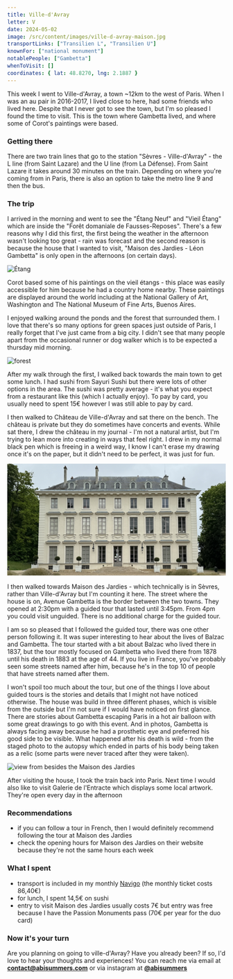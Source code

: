 ```yaml
---
title: Ville-d'Avray
letter: V
date: 2024-05-02
image: /src/content/images/ville-d-avray-maison.jpg
transportLinks: ["Transilien L", "Transilien U"]
knownFor: ["national monument"]
notablePeople: ["Gambetta"]
whenToVisit: []
coordinates: { lat: 48.8270, lng: 2.1887 }
---
```


This week I went to Ville-d'Avray, a town ~12km to the west of Paris. When I was an au pair in 2016-2017, I lived close to here, had some friends who lived here. Despite that I never got to see the town, but I'm so pleased I found the time to visit. This is the town where Gambetta lived, and where some of Corot's paintings were based.

### Getting there

There are two train lines that go to the station "Sèvres - Ville-d'Avray" - the L line (from Saint Lazare) and the U line (from La Défense). From Saint Lazare it takes around 30 minutes on the train. Depending on where you're coming from in Paris, there is also an option to take the metro line 9 and then the bus.

### The trip

I arrived in the morning and went to see the "Étang Neuf" and "Vieil Étang" which are inside the "Forêt domaniale de Fausses-Reposes". There's a few reasons why I did this first, the first being the weather in the afternoon wasn't looking too great - rain was forecast and the second reason is because the house that I wanted to visit, "Maison des Jardies - Léon Gambetta" is only open in the afternoons (on certain days).

![Étang](../images/ville-d-avray-etang.jpg)

Corot based some of his paintings on the vieil étangs - this place was easily accessible for him because he had a country home nearby. These paintings are displayed around the world including at the National Gallery of Art, Washington and The National Museum of Fine Arts, Buenos Aires.

I enjoyed walking around the ponds and the forest that surrounded them. I love that there's so many options for green spaces just outside of Paris, I really forget that I've just came from a big city. I didn't see that many people apart from the occasional runner or dog walker which is to be expected a thursday mid morning.

![forest](../images/ville-d-avray-foret.jpg)

After my walk through the first, I walked back towards the main town to get some lunch. I had sushi from Sayuri Sushi but there were lots of other options in the area. The sushi was pretty average - it's what you expect from a restaurant like this (which I actually enjoy). To pay by card, you usually need to spent 15€ however I was still able to pay by card.

I then walked to Château de Ville-d'Avray and sat there on the bench. The château is private but they do sometimes have concerts and events. While sat there, I drew the château in my journal - I'm not a natural artist, but I'm trying to lean more into creating in ways that feel right. I drew in my normal black pen which is freeing in a weird way, I know I can't erase my drawing once it's on the paper, but it didn't need to be perfect, it was just for fun.

![château](../images/ville-d-avray-chateau.jpg)

I then walked towards Maison des Jardies - which technically is in Sèvres, rather than Ville-d'Avray but I'm counting it here. The street where the house is on, Avenue Gambetta is the border between the two towns. They opened at 2:30pm with a guided tour that lasted until 3:45pm. From 4pm you could visit unguided. There is no additional charge for the guided tour.

I am so so pleased that I followed the guided tour, there was one other person following it. It was super interesting to hear about the lives of Balzac and Gambetta. The tour started with a bit about Balzac who lived there in 1837, but the tour mostly focused on Gambetta who lived there from 1878 until his death in 1883 at the age of 44. If you live in France, you've probably seen some streets named after him, because he's in the top 10 of people that have streets named after them.

I won't spoil too much about the tour, but one of the things I love about guided tours is the stories and details that I might not have noticed otherwise. The house was build in three different phases, which is visible from the outside but I'm not sure if I would have noticed on first glance. There are stories about Gambetta escaping Paris in a hot air balloon with some great drawings to go with this event. And in photos, Gambetta is always facing away because he had a prosthetic eye and preferred his good side to be visible. What happened after his death is wild - from the staged photo to the autopsy which ended in parts of his body being taken as a relic (some parts were never traced after they were taken).

![view from besides the Maison des Jardies](../images/ville-d-avray-maison.jpg)

After visiting the house, I took the train back into Paris. Next time I would also like to visit Galerie de l'Entracte which displays some local artwork. They're open every day in the afternoon

### Recommendations

- if you can follow a tour in French, then I would definitely recommend following the tour at Maison des Jardies
- check the opening hours for Maison des Jardies on their website because they're not the same hours each week

### What I spent

- transport is included in my monthly [Navigo](https://abisummers.com/articles/navigo) (the monthly ticket costs 86,40€)
- for lunch, I spent 14,5€ on sushi
- entry to visit Maison des Jardies usually costs 7€ but entry was free because I have the Passion Monuments pass (70€ per year for the duo card)

### Now it's your turn

Are you planning on going to ville-d'Avray? Have you already been? If so, I'd love to hear your thoughts and experiences! You can reach me via email at **[contact@abisummers.com](mailto:contact@abisummers.com)** or via instagram at **[@abisummers](https://www.instagram.com/abisummers/)**
